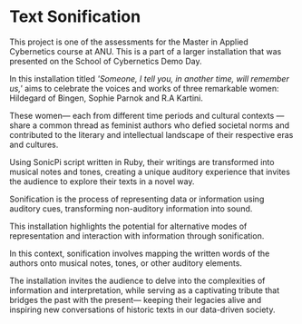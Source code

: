 # Text Sonification



This project is one of the assessments for the Master in Applied Cybernetics course at ANU. This is a part of a larger installation that was presented on the School of Cybernetics Demo Day.

In this installation titled <i>'Someone, I tell you, in another time, will remember us,'</i>  aims to celebrate the voices and works of three remarkable women: Hildegard of Bingen, Sophie Parnok and R.A Kartini.

These women— each from different time periods and cultural contexts —share a common thread as feminist authors who defied societal norms and contributed to the literary and intellectual landscape of their respective eras and cultures.

Using SonicPi script written in Ruby, their writings are transformed into musical notes and tones, creating a unique auditory experience that invites the audience to explore their texts in a novel way.

Sonification is the process of representing data or information using auditory cues, transforming non-auditory information into sound.

This installation highlights the potential for alternative modes of representation and interaction with information through sonification.

In this context, sonification involves mapping the written words of the authors onto musical notes, tones, or other auditory elements.

The installation invites the audience to delve into the complexities of information and interpretation, while serving as a captivating tribute that bridges the past with the present— keeping their legacies alive and inspiring new conversations of historic texts in our data-driven society.


